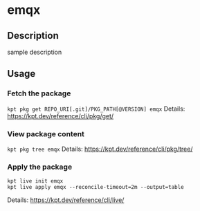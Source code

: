 # emqx

## Description
sample description

## Usage

### Fetch the package
`kpt pkg get REPO_URI[.git]/PKG_PATH[@VERSION] emqx`
Details: https://kpt.dev/reference/cli/pkg/get/

### View package content
`kpt pkg tree emqx`
Details: https://kpt.dev/reference/cli/pkg/tree/

### Apply the package
```
kpt live init emqx
kpt live apply emqx --reconcile-timeout=2m --output=table
```
Details: https://kpt.dev/reference/cli/live/
